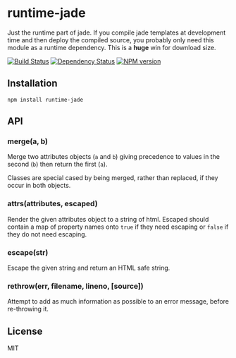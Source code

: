 # runtime-jade

  Just the runtime part of jade.  If you compile jade templates at development time and then deploy the compiled source, you probably only need this module as a runtime dependency.  This is a **huge** win for download size.

  [![Build Status](https://img.shields.io/travis/ForbesLindesay/runtime-jade/master.svg)](https://travis-ci.org/ForbesLindesay/runtime-jade)
  [![Dependency Status](https://img.shields.io/david/ForbesLindesay/runtime-jade.svg)](https://david-dm.org/ForbesLindesay/runtime-jade)
  [![NPM version](https://img.shields.io/npm/v/runtime-jade.svg)](https://www.npmjs.com/package/runtime-jade)

## Installation

    npm install runtime-jade

## API

### merge(a, b)

  Merge two attributes objects (`a` and `b`) giving precedence to values in the second (`b`) then return the first (`a`).

  Classes are special cased by being merged, rather than replaced, if they occur in both objects.

### attrs(attributes, escaped)

  Render the given attributes object to a string of html.  Escaped should contain a map of property names onto `true` if they need escaping or `false` if they do not need escaping.

### escape(str)

  Escape the given string and return an HTML safe string.

### rethrow(err, filename, lineno, [source])

  Attempt to add as much information as possible to an error message, before re-throwing it.

## License

  MIT